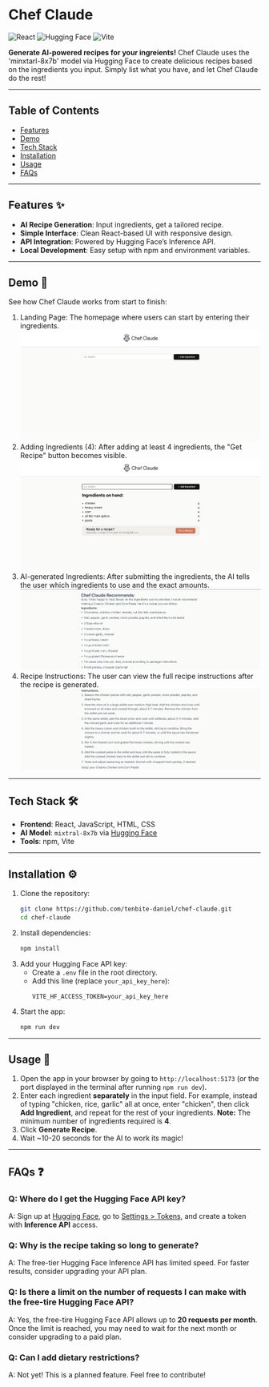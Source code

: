 # Chef Claude

![React](https://img.shields.io/badge/React-19-blue.svg)
![Hugging Face](https://img.shields.io/badge/Hugging%20Face-API-orange)
![Vite](https://img.shields.io/badge/Vite-4.0-blueviolet)

**Generate AI-powered recipes for your ingreients!**
Chef Claude uses the 'minxtarl-8x7b' model via Hugging Face to create delicious recipes based on the ingredients you input. Simply list what you have, and let Chef Claude do the rest!

---

## Table of Contents
- [Features](#features)
- [Demo](#demo)
- [Tech Stack](#tech-stack)
- [Installation](#installation)
- [Usage](#usage)
- [FAQs](#faqs)

---

## Features ✨
- **AI Recipe Generation**: Input ingredients, get a tailored recipe.
- **Simple Interface**: Clean React-based UI with responsive design.
- **API Integration**: Powered by Hugging Face’s Inference API.
- **Local Development**: Easy setup with npm and environment variables.

---
## Demo 📸

See how Chef Claude works from start to finish:

1. Landing Page:
 The homepage where users can start by entering their ingredients.
 ![Landing Page](./images/landing-page.png) 
2. Adding Ingredients (4):
After adding at least 4 ingredients, the "Get Recipe" button becomes visible.
![4 Added Ingredients](./images/get-recipe.png) 
3. AI-generated Ingredients:
After submitting the ingredients, the AI tells the user which ingredients to use and the exact amounts.
![Ingredients List](./images/ingredient.png) 
4. Recipe Instructions:
The user can view the full recipe instructions after the recipe is generated.
![Recipe Instructions](./images/instructions.png) 
---

## Tech Stack 🛠️
- **Frontend**: React, JavaScript, HTML, CSS
- **AI Model**: `mixtral-8x7b` via [Hugging Face](https://huggingface.co/mistralai/Mixtral-8x7B-v0.1)
- **Tools**: npm, Vite

---
## Installation ⚙️
1. Clone the repository:
   ```bash
   git clone https://github.com/tenbite-daniel/chef-claude.git
   cd chef-claude
   ```
2. Install dependencies:
   ```bash
   npm install
   ```
3. Add your Hugging Face API key:
   - Create a `.env` file in the root directory.
   - Add this line (replace `your_api_key_here`):
     ```env
     VITE_HF_ACCESS_TOKEN=your_api_key_here
     ```
4. Start the app:
   ```bash
   npm run dev
   ```
---

## Usage 🥑
1. Open the app in your browser by going to `http://localhost:5173` (or the port displayed in the terminal after running `npm run dev`).
2. Enter each ingredient **separately** in the input field. For example, instead of typing "chicken, rice, garlic" all at once, enter "chicken", then click **Add Ingredient**, and repeat for the rest of your ingredients.
    **Note:** The minimum number of ingredients required is **4**. 
3. Click **Generate Recipe**.
4. Wait ~10-20 seconds for the AI to work its magic!

---

## FAQs ❓
### Q: Where do I get the Hugging Face API key?
A: Sign up at [Hugging Face](https://huggingface.co/), go to [Settings > Tokens](https://huggingface.co/settings/tokens), and create a token with **Inference API** access.

### Q: Why is the recipe taking so long to generate?
A: The free-tier Hugging Face Inference API has limited speed. For faster results, consider upgrading your API plan.

### Q: Is there a limit on the number of requests I can make with the free-tire Hugging Face API?
A: Yes, the free-tire Hugging Face API allows up to **20 requests per month**. Once the limit is reached, you may need to wait for the next month or consider upgrading to a paid plan.

### Q: Can I add dietary restrictions?
A: Not yet! This is a planned feature. Feel free to contribute!
